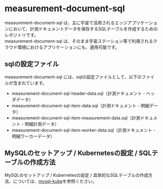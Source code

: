 # measurement-document-sql   

measurement-document-sql は、主に宇宙で活用されるエッジアプリケーションにおいて、計測ドキュメントデータを保存するSQLテーブルを作成するためのレポジトリです。  
measurement-document-sql は、そのまま宇宙ステーション等で利用されるクラウド環境におけるアプリケーションにも、適用可能です。  

## sqlの設定ファイル

measurement-document-sql には、sqlの設定ファイルとして、以下のファイルが含まれています。  

* measurement-document-sql-header-data.sql（計測ドキュメント - ヘッダデータ）
* measurement-document-sql-item-data.sql（計測ドキュメント - 明細データ）
* measurement-document-sql-item-measurement-data.sql（計測ドキュメント - 明細計測データ）
* measurement-document-sql-item-worker-data.sql（計測ドキュメント - 明細ワーカーデータ）

## MySQLのセットアップ / Kubernetesの設定 / SQLテーブルの作成方法
MySQLのセットアップ / Kubernetesの設定 / 具体的なSQLテーブルの作成方法、については、[mysql-kube](https://github.com/latonaio/mysql-kube)を参照ください。
